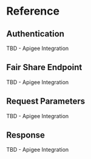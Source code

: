 # Reference

## Authentication

TBD - Apigee Integration

## Fair Share Endpoint

TBD - Apigee Integration

## Request Parameters

TBD - Apigee Integration

## Response

TBD - Apigee Integration